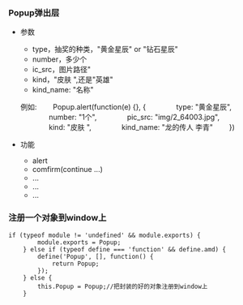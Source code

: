 ### Popup弹出层

+ 参数
    + type，抽奖的种类，"黄金星辰" or "钻石星辰"
    + number，多少个
    + ic_src，图片路径"
    + kind，"皮肤 ",还是"英雄"
    + kind_name: "名称"

    例如:
    　　Popup.alert(function(e) {}, {
    　　　　type: "黄金星辰",
    　　　　number: "1个",
    　　　　pic_src: "img/2_64003.jpg",
    　　　　kind: "皮肤 ",
    　　　　kind_name: "龙的传人 李青"
    　　})

+ 功能
    + alert
    + comfirm(continue ...)
    + ...
    + ...
    + ...

### 注册一个对象到window上

```
if (typeof module != 'undefined' && module.exports) {
        module.exports = Popup;
    } else if (typeof define === 'function' && define.amd) {
        define('Popup', [], function() {
            return Popup;
        });
    } else {
        this.Popup = Popup;//把封装的好的对象注册到window上
    }
```